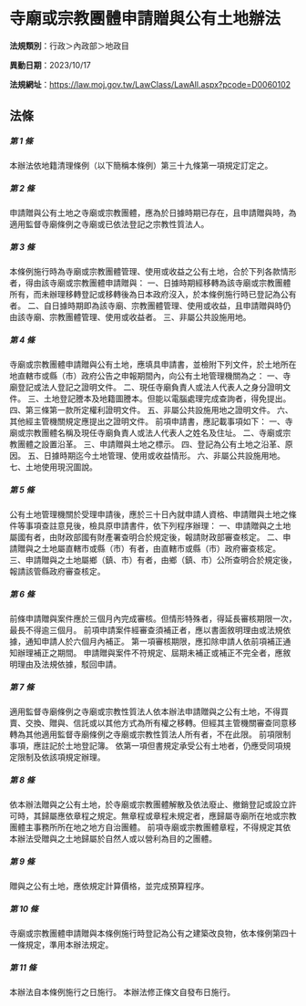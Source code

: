 # 寺廟或宗教團體申請贈與公有土地辦法

**法規類別**：行政＞內政部＞地政目

**異動日期**：2023/10/17  

**法規網址**：https://law.moj.gov.tw/LawClass/LawAll.aspx?pcode=D0060102





## 法條
##### 第 1 條
本辦法依地籍清理條例（以下簡稱本條例）第三十九條第一項規定訂定之。

##### 第 2 條
申請贈與公有土地之寺廟或宗教團體，應為於日據時期已存在，且申請贈與時，為適用監督寺廟條例之寺廟或已依法登記之宗教性質法人。

##### 第 3 條
本條例施行時為寺廟或宗教團體管理、使用或收益之公有土地，合於下列各款情形者，得由該寺廟或宗教團體申請贈與：
一、日據時期經移轉為該寺廟或宗教團體所有，而未辦理移轉登記或移轉後為日本政府沒入，於本條例施行時已登記為公有者。
二、自日據時期即為該寺廟、宗教團體管理、使用或收益，且申請贈與時仍由該寺廟、宗教團體管理、使用或收益者。
三、非屬公共設施用地。

##### 第 4 條
寺廟或宗教團體申請贈與公有土地，應填具申請書，並檢附下列文件，於土地所在地直轄市或縣（市）政府公告之申報期間內，向公有土地管理機關為之：
一、寺廟登記或法人登記之證明文件。
二、現任寺廟負責人或法人代表人之身分證明文件。
三、土地登記謄本及地籍圖謄本。但能以電腦處理完成查詢者，得免提出。
四、第三條第一款所定權利證明文件。
五、非屬公共設施用地之證明文件。
六、其他經主管機關規定應提出之證明文件。
前項申請書，應記載事項如下：
一、寺廟或宗教團體名稱及現任寺廟負責人或法人代表人之姓名及住址。
二、寺廟或宗教團體之設置沿革。
三、申請贈與土地之標示。
四、登記為公有土地之沿革、原因。
五、日據時期迄今土地管理、使用或收益情形。
六、非屬公共設施用地。
七、土地使用現況圖說。

##### 第 5 條
公有土地管理機關於受理申請後，應於三十日內就申請人資格、申請贈與土地之條件等事項查註意見後，檢具原申請書件，依下列程序辦理：
一、申請贈與之土地屬國有者，由財政部國有財產署查明合於規定後，報請財政部審查核定。
二、申請贈與之土地屬直轄市或縣（市）有者，由直轄市或縣（市）政府審查核定。
三、申請贈與之土地屬鄉（鎮、市）有者，由鄉（鎮、市）公所查明合於規定後，報請該管縣政府審查核定。

##### 第 6 條
前條申請贈與案件應於三個月內完成審核。但情形特殊者，得延長審核期限一次，最長不得逾三個月。
前項申請案件經審查須補正者，應以書面敘明理由或法規依據，通知申請人於六個月內補正。
第一項審核期限，應扣除申請人依前項補正通知辦理補正之期間。
申請贈與案件不符規定、屆期未補正或補正不完全者，應敘明理由及法規依據，駁回申請。

##### 第 7 條
適用監督寺廟條例之寺廟或宗教性質法人依本辦法申請贈與之公有土地，不得買賣、交換、贈與、信託或以其他方式為所有權之移轉。但經其主管機關審查同意移轉為其他適用監督寺廟條例之寺廟或宗教性質法人所有者，不在此限。
前項限制事項，應註記於土地登記簿。
依第一項但書規定承受公有土地者，仍應受同項規定限制及依該項規定辦理。

##### 第 8 條
依本辦法贈與之公有土地，於寺廟或宗教團體解散及依法廢止、撤銷登記或設立許可時，其歸屬應依章程之規定。無章程或章程未規定者，應歸屬寺廟所在地或宗教團體主事務所所在地之地方自治團體。
前項寺廟或宗教團體章程，不得規定其依本辦法受贈與之土地歸屬於自然人或以營利為目的之團體。

##### 第 9 條
贈與之公有土地，應依規定計算價格，並完成預算程序。

##### 第 10 條
寺廟或宗教團體申請贈與本條例施行時登記為公有之建築改良物，依本條例第四十一條規定，準用本辦法規定。

##### 第 11 條
本辦法自本條例施行之日施行。
本辦法修正條文自發布日施行。


